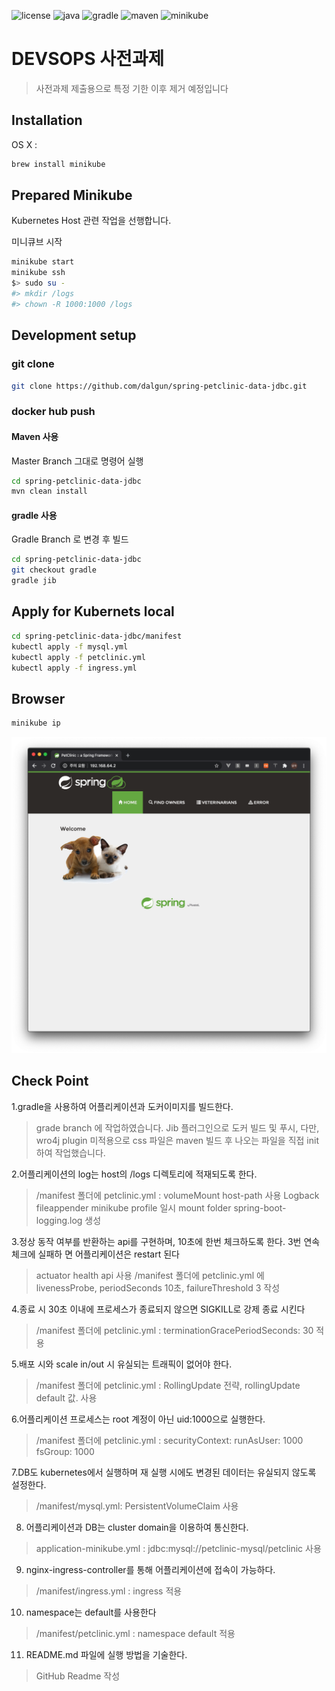 ![license](https://img.shields.io/github/license/dalgun/spring-petclinic-data-jdbc)
![java](https://img.shields.io/badge/java-1.8-red)
![gradle](https://img.shields.io/badge/gradle-6.5-blue)
![maven](https://img.shields.io/badge/maven-3.5.4-yellow)
![minikube](https://img.shields.io/badge/minikube-1.11.0-important)
# DEVSOPS 사전과제
> 사전과제 제출용으로  특정 기한 이후 제거 예정입니다

## Installation

OS X :

```sh
brew install minikube
```


## Prepared Minikube

Kubernetes Host 관련 작업을 선행합니다.

미니큐브 시작

```sh
minikube start
minikube ssh
$> sudo su -
#> mkdir /logs
#> chown -R 1000:1000 /logs
```


## Development setup

### git clone


```sh
git clone https://github.com/dalgun/spring-petclinic-data-jdbc.git
```

### docker hub push
#### Maven 사용 

Master Branch 그대로 명령어 실행

```sh
cd spring-petclinic-data-jdbc
mvn clean install
```

#### gradle 사용

Gradle Branch 로 변경 후 빌드

```sh
cd spring-petclinic-data-jdbc
git checkout gradle
gradle jib
```

## Apply for Kubernets local
```sh
cd spring-petclinic-data-jdbc/manifest
kubectl apply -f mysql.yml
kubectl apply -f petclinic.yml
kubectl apply -f ingress.yml
```

## Browser
```sh
minikube ip
```

![](complete.png)

## Check Point
1.gradle을 사용하여 어플리케이션과 도커이미지를 빌드한다.
> grade branch 에 작업하였습니다.
Jib 플러그인으로 도커 빌드 및 푸시,
다만, wro4j plugin 미적용으로 css 파일은 maven 빌드 후 나오는 파일을 직접 init 하여 작업했습니다.


2.어플리케이션의 log는 host의 /logs 디렉토리에 적재되도록 한다.
> /manifest 폴더에 petclinic.yml : volumeMount host-path 사용
  Logback fileappender minikube profile 일시 mount folder spring-boot-logging.log 생성


3.정상 동작 여부를 반환하는 api를 구현하며, 10초에 한번 체크하도록 한다. 3번 연속 체크에 실패하 면 어플리케이션은 restart 된다
> actuator health api 사용
    /manifest 폴더에 petclinic.yml 에 livenessProbe, periodSeconds 10초, failureThreshold 3 작성

4.종료 시 30초 이내에 프로세스가 종료되지 않으면 SIGKILL로 강제 종료 시킨다
> /manifest 폴더에 petclinic.yml : terminationGracePeriodSeconds: 30 적용


5.배포 시와 scale in/out 시 유실되는 트래픽이 없어야 한다.
>  /manifest 폴더에 petclinic.yml : RollingUpdate 전략, rollingUpdate default 값. 사용

6.어플리케이션 프로세스는 root 계정이 아닌 uid:1000으로 실행한다.
>  /manifest 폴더에 petclinic.yml  : 
 securityContext:
    runAsUser: 1000
    fsGroup: 1000

7.DB도 kubernetes에서 실행하며 재 실행 시에도 변경된 데이터는 유실되지 않도록 설정한다.
> /manifest/mysql.yml: PersistentVolumeClaim 사용

8. 어플리케이션과 DB는 cluster domain을 이용하여 통신한다.
> application-minikube.yml : jdbc:mysql://petclinic-mysql/petclinic 사용

9. nginx-ingress-controller를 통해 어플리케이션에 접속이 가능하다.
> /manifest/ingress.yml : ingress 적용

10. namespace는 default를 사용한다
> /manifest/petclinic.yml : namespace default 적용

11. README.md 파일에 실행 방법을 기술한다.
> GitHub Readme 작성

